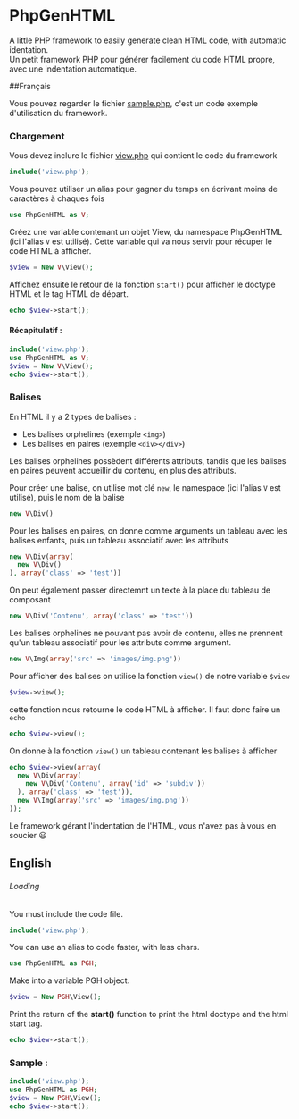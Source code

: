 # PhpGenHTML
A little PHP framework to easily generate clean HTML code, with automatic identation.  
Un petit framework PHP pour générer facilement du code HTML propre, avec une indentation automatique.

##Français

Vous pouvez regarder le fichier [sample.php](https://github.com/Drulac/PhpGenHTML/blob/master/sample.php), c'est un code exemple d'utilisation du framework.

### Chargement
Vous devez inclure le fichier [view.php](https://github.com/Drulac/PhpGenHTML/blob/master/view.php) qui contient le code du framework
```php
include('view.php');
```
Vous pouvez utiliser un alias pour gagner du temps en écrivant moins de caractères à chaques fois
```php
use PhpGenHTML as V;
```
Créez une variable contenant un objet View, du namespace PhpGenHTML (ici l'alias `V` est utilisé). Cette variable qui va nous servir pour récuper le code HTML à afficher.
```php
$view = New V\View();
```
Affichez ensuite le retour de la fonction `start()` pour afficher le doctype HTML et le tag HTML de départ.
```php
echo $view->start();
```

#### Récapitulatif :
```php
include('view.php');
use PhpGenHTML as V;
$view = New V\View();
echo $view->start();
```

### Balises

En HTML il y a 2 types de balises :
 - Les balises orphelines (exemple `<img>`)
 - Les balises en paires (exemple `<div></div>`)

Les balises orphelines possèdent différents attributs, tandis que les balises en paires peuvent accueillir du contenu, en plus des attributs.

Pour créer une balise, on utilise mot clé `new`, le namespace (ici l'alias `V` est utilisé), puis le nom de la balise
```php
new V\Div()
```
Pour les balises en paires, on donne comme arguments un tableau avec les balises enfants, puis un tableau associatif avec les attributs
```php
new V\Div(array(
  new V\Div()
), array('class' => 'test'))
```
On peut également passer directemnt un texte à la place du tableau de composant
```php
new V\Div('Contenu', array('class' => 'test'))
```
Les balises orphelines ne pouvant pas avoir de contenu, elles ne prennent qu'un tableau associatif pour les attributs comme argument.
```php
new V\Img(array('src' => 'images/img.png'))
```

Pour afficher des balises on utilise la fonction `view()` de notre variable `$view`
```php
$view->view();
```
cette fonction nous retourne le code HTML à afficher. Il faut donc faire un `echo`
```php
echo $view->view();
```
On donne à la fonction `view()` un tableau contenant les balises à afficher
```php
echo $view->view(array(
  new V\Div(array(
    new V\Div('Contenu', array('id' => 'subdiv'))
  ), array('class' => 'test')),
  new V\Img(array('src' => 'images/img.png'))
));
```
Le framework gérant l'indentation de l'HTML, vous n'avez pas à vous en soucier :smiley:











## English
###### Loading
You must include the code file.
```php
include('view.php');
```
You can use an alias to code faster, with less chars.
```php
use PhpGenHTML as PGH;
```
Make into a variable PGH object.
```php
$view = New PGH\View();
```
Print the return of the **start()** function to print the html doctype and the html start tag.
```php
echo $view->start();
```

### Sample :
```php
include('view.php');
use PhpGenHTML as PGH;
$view = New PGH\View();
echo $view->start();
```
